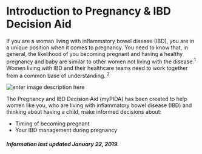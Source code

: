 <h1>Introduction to Pregnancy & IBD Decision Aid</h1>

If you are a woman living with inflammatory bowel disease (IBD), you are in a unique position when it comes to pregnancy. 
You need to know that, in general, the likelihood of you becoming pregnant and having a healthy pregnancy and baby are similar to other women not living with the disease.<sup>1</sup>   
Women living with IBD and their healthcare teams need to work together from a common base of understanding. <sup>2</sup>

![enter image description here](https://github.com/tactica/pregnancy-ibd/blob/master/images/preg.jpg?raw=true)

The Pregnancy and IBD Decision Aid (myPIDA) has been created to help women like you, who are living with inflammatory bowel disease (IBD) and thinking about having a child, make informed decisions about: 

* Timing of becoming pregnant
* Your IBD management during pregnancy 

<h5>Information last updated January 22, 2019.</h5>
